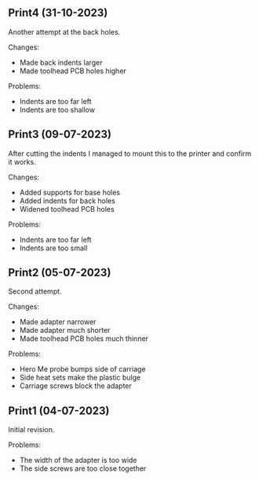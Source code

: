 Print4 (31-10-2023)
-------------------

Another attempt at the back holes.

Changes:

- Made back indents larger
- Made toolhead PCB holes higher

Problems:

- Indents are too far left
- Indents are too shallow

Print3 (09-07-2023)
-------------------

After cutting the indents I managed to mount this to the printer and
confirm it works.

Changes:

- Added supports for base holes
- Added indents for back holes
- Widened toolhead PCB holes

Problems:

- Indents are too far left
- Indents are too small

Print2 (05-07-2023)
-------------------

Second attempt.

Changes:

- Made adapter narrower
- Made adapter much shorter
- Made toolhead PCB holes much thinner

Problems:

- Hero Me probe bumps side of carriage
- Side heat sets make the plastic bulge
- Carriage screws block the adapter

Print1 (04-07-2023)
-------------------

Initial revision.

Problems:

- The width of the adapter is too wide
- The side screws are too close together
